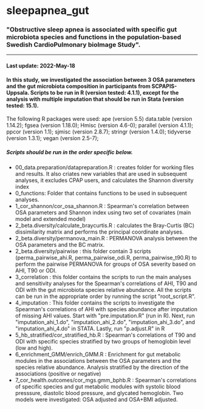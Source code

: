 # sleepapnea_gut

### "Obstructive sleep apnea is associated with specific gut microbiota species and functions in the population-based Swedish CardioPulmonary bioImage Study".

***

#### Last update: 2022-May-18

 

#### In this study, we investigated the association between 3 OSA parameters and the gut microbiota composition in participants from SCPAPIS-Uppsala. Scripts to be run in R (version tested: 4.1.1), except for the analysis with multiple imputation that should be run in Stata (version tested: 15.1). 

The following R packages were used: 
ape (version 5.5)
data.table (version 1.14.2);
fgsea (version 1.18.0); 
Hmisc (version 4.6-0); 
parallel (version 4.1.1); 
ppcor (version 1.1); 
sjmisc (version 2.8.7); 
stringr (version 1.4.0); 
tidyverse (version 1.3.1); 
vegan (version 2.5-7); 

##### Scripts should be run in the order specific below. 

* 00_data.preparation/datapreparation.R : creates folder for working files and results. It also criates new variables that are used in subsequent analyses, it excludes CPAP users, and calculates the Shannon diversity index
* 0_functions: Folder that contains functions to be used in subsequent analyses.  
* 1_cor_shannon/cor_osa_shannon.R : Spearman's correlation between OSA parameters and Shannon index using two set of covariates (main model and extended model)
* 2_beta.diversity/calculate_braycurtis.R : calculates the Bray-Curtis (BC) dissimilarity matrix and performs the principal coordinate analyses. 
* 2_beta.diversity/permanova_main.R : PERMANOVA analysis between the OSA parameters and the BC matrix.
* 2_beta.diversity/pairwise : this folder contain 3 scripts (perma_pairwise_ahi.R, perma_pairwise_odi.R, perma_pairwise_t90.R) to perform the pairwise PERMANOVA for groups of OSA severity based on AHI, T90 or ODI. 
* 3_correlation : this folder contains the scripts to run the main analyses and sensitivity analyses for the Spearman's correlations of AHI, T90 and ODI with the gut microbiota species relative abundance. All the scripts can be run in the appropriate order by running the script "root_script.R". 
* 4_imputation : This folder contains the scripts to investigate the Spearman's correlations of AHI with species abundance after imputation of missing AHI values. Start with "pre.imputation.R" (run in R). Next, run "imputation_ahi_1.do", "imputation_ahi_2.do", "imputation_ahi_3.do", and "imputation_ahi_4.do" in STATA. Lastly, run "p.adjust.R" in R
* 5_hb_stratified/cor_stratified_hb.R : Spearman's correlations of T90 and ODI with specific species stratified by two groups of hemoglobin level (low and high). 
* 6_enrichment_GMM/enrich_GMM.R : Enrichment for gut metabolic modules in the associations between the OSA parameters and the species relative abundance. Analysis stratified by the direction of the associations (positive or negative) 
* 7_cor_health.outcomes/cor_mgs.gmm_bphb.R : Spearman's correlations of specific species and gut metabolic modules with systolic blood presssure, diastolic blood pressure, and glycated hemoglobin. Two models were investigated: OSA adjusted and OSA+BMI adjusted. 
